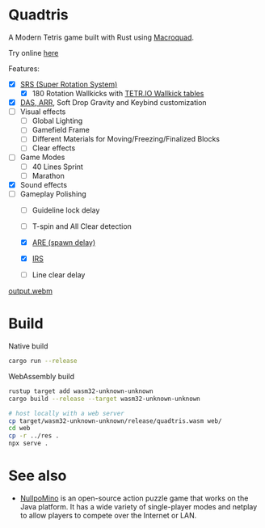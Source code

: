 # Quadtris

A Modern Tetris game built with Rust using [Macroquad](https://macroquad.rs/).

Try online [here](https://quadtris.401770.xyz)

Features:

- [x] [SRS (Super Rotation System)](https://harddrop.com/wiki/SRS)
  - [x] 180 Rotation Wallkicks with [TETR.IO Wallkick tables](https://twitter.com/tetriogame/status/1271572187309375491)
- [x] [DAS, ARR](https://harddrop.com/wiki/ARR), Soft Drop Gravity and Keybind customization
- [ ] Visual effects
  - [ ] Global Lighting
  - [ ] Gamefield Frame
  - [ ] Different Materials for Moving/Freezing/Finalized Blocks
  - [ ] Clear effects
- [ ] Game Modes
  - [ ] 40 Lines Sprint
  - [ ] Marathon
- [x] Sound effects
- [ ] Gameplay Polishing
  - [ ] Guideline lock delay
  - [ ] T-spin and All Clear detection
  - [x] [ARE (spawn delay)](https://harddrop.com/wiki/ARE)
  - [x] [IRS](https://harddrop.com/wiki/IRS#IRS)
  - [ ] Line clear delay


[output.webm](https://user-images.githubusercontent.com/29040696/209563673-65858886-696c-4b2f-95ce-931978e69607.webm)

# Build

Native build

```bash
cargo run --release
```

WebAssembly build

```bash
rustup target add wasm32-unknown-unknown
cargo build --release --target wasm32-unknown-unknown

# host locally with a web server
cp target/wasm32-unknown-unknown/release/quadtris.wasm web/
cd web
cp -r ../res .
npx serve .
```

# See also

- [NullpoMino](https://github.com/nullpomino/nullpomino) is an open-source action puzzle game that works on the Java platform. It has a wide variety of single-player modes and netplay to allow players to compete over the Internet or LAN.
